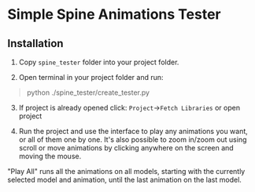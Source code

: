 # Simple Spine Animations Tester

## Installation

1. Copy `spine_tester` folder into your project folder.

2. Open terminal in your project folder and run:

>python ./spine_tester/create_tester.py

3. If project is already opened click: `Project`->`Fetch Libraries` or open project

4. Run the project and use the interface to play any animations you want, or all of them one by one.
It's also possible to zoom in/zoom out using scroll or move animations by clicking anywhere on the screen and moving the mouse.

"Play All" runs all the animations on all models, starting with the currently selected model and animation, until the last animation on the last model.
